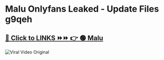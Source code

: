 
 # Malu Onlyfans Leaked - Update Files g9qeh

## <h2><a href="https://clipsfans.com/Malu&ref=git">🔗 Click to LINKS ⏩⏩ 👉 🟢 Malu </a></h2>

<a href="https://clipsfans.com/Malu&ref=git" rel="nofollow" data-target="animated-image.originalLink"><img src="https://i.ibb.co.com/xMMVF88/686577567.gif" alt="Viral Video Original" style="max-width: 100%; display: inline-block;" data-target="animated-image.originalImage"></a>

